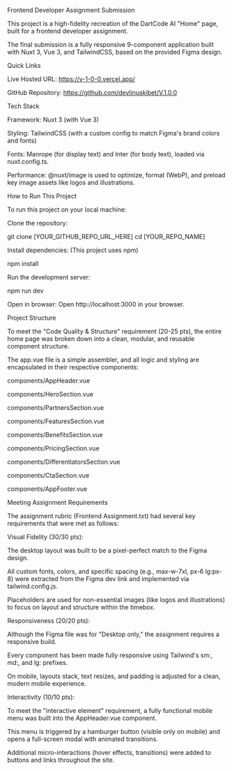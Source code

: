 Frontend Developer Assignment Submission

This project is a high-fidelity recreation of the DartCode AI "Home" page, built for a frontend developer assignment.

The final submission is a fully responsive 9-component application built with Nuxt 3, Vue 3, and TailwindCSS, based on the provided Figma design.

Quick Links

Live Hosted URL: https://v-1-0-0.vercel.app/

GitHub Repository: https://github.com/devlinuskibet/V.1.0.0

Tech Stack

Framework: Nuxt 3 (with Vue 3)

Styling: TailwindCSS (with a custom config to match Figma's brand colors and fonts)

Fonts: Manrope (for display text) and Inter (for body text), loaded via nuxt.config.ts.

Performance: @nuxt/image is used to optimize, format (WebP), and preload key image assets like logos and illustrations.

How to Run This Project

To run this project on your local machine:

Clone the repository:

git clone [YOUR_GITHUB_REPO_URL_HERE]
cd [YOUR_REPO_NAME]


Install dependencies:
(This project uses npm)

npm install


Run the development server:

npm run dev


Open in browser:
Open http://localhost:3000 in your browser.

Project Structure 

To meet the "Code Quality & Structure" requirement (20-25 pts), the entire home page was broken down into a clean, modular, and reusable component structure.

The app.vue file is a simple assembler, and all logic and styling are encapsulated in their respective components:

components/AppHeader.vue

components/HeroSection.vue

components/PartnersSection.vue

components/FeaturesSection.vue

components/BenefitsSection.vue

components/PricingSection.vue

components/DifferentiatorsSection.vue

components/CtaSection.vue

components/AppFooter.vue

Meeting Assignment Requirements

The assignment rubric (Frontend Assignment.txt) had several key requirements that were met as follows:

Visual Fidelity (30/30 pts):

The desktop layout was built to be a pixel-perfect match to the Figma design.

All custom fonts, colors, and specific spacing (e.g., max-w-7xl, px-6 lg:px-8) were extracted from the Figma dev link and implemented via tailwind.config.js.

Placeholders are used for non-essential images (like logos and illustrations) to focus on layout and structure within the timebox.

Responsiveness (20/20 pts):

Although the Figma file was for "Desktop only," the assignment requires a responsive build.

Every component has been made fully responsive using Tailwind's sm:, md:, and lg: prefixes.

On mobile, layouts stack, text resizes, and padding is adjusted for a clean, modern mobile experience.

Interactivity (10/10 pts):

To meet the "interactive element" requirement, a fully functional mobile menu was built into the AppHeader.vue component.

This menu is triggered by a hamburger button (visible only on mobile) and opens a full-screen modal with animated transitions.

Additional micro-interactions (hover effects, transitions) were added to buttons and links throughout the site.